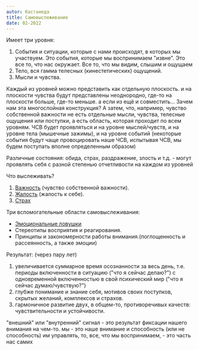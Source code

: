 ```yaml
---
autor: Кастанеда
title: Самовыслеживание
date: 02-2022
---
```

Имеет три уровня:
1. События и ситуации, которые с нами происходят, в которых мы участвуем. Это события, которые мы воспринимаем "извне". Это все то, что нас окружает. Все то, что мы видим, слышим и ощущаем
2. Тело, вся гамма телесных (кинестетических) ощущений.
3. Мысли и чувства.

Каждый из уровней можно представить как отдельную плоскость. и на плоскости чувства будут представлены неоднородно, где-то на плоскости больше, где-то меньше. а если из ещё и совместить... Зачем нам эта многослойная конструкция? А затем, что, например, чувство собственной важности не есть отдельные мысли, чувства, телесные ощущения или поступки, а есть область, которая проходит по всем уровням. ЧСВ будет проявляться и на уровне мыслей/чувств, и на уровне тела (мышечные зажимы), и на уровне событий (некоторые события будут чаще провоцировать наше ЧСВ, испытывая ЧСВ, мы будем поступать вполне определенным образом)

Различные состояния: обида, страх, раздражение, злость и т.д. - могут проявлять себя с разной степенью отчетливости на каждом из уровней

Что выслеживать?
1. [Важность](Книги/Кастанеда/Чувство%20собственной%20важности.md####%202.%20Важность) (чувство собственной важности).
2. [Жалость](Книги/Кастанеда/Чувство%20собственной%20важности.md####%203.%20Жалость) (жалость к себе).
3. [Страх](Книги/Кастанеда/Чувство%20собственной%20важности.md####%201.%20Страх)

Три вспомогательные области самовыслеживания:
- [Эмоциональные ловушки](Книги/Кастанеда/Чувство%20собственной%20важности.md###%201.%20Эмоциональные%20ловушки) 
- Стереотипы восприятия и реагирования.
- Принципы и закономерности работы внимания.(поглощенность и рассеянность, а также эмоции)

Результат: (через пару лет)
1. увеличивается суммарное время осознанности за весь день, т.е. периоды включенности в ситуацию ("что я сейчас делаю?") с одновременной включенностью в свой психический мир ("что я сейчас думаю/чувствую?")
2. глубже понимание и знание себя, мотивов своих поступков, скрытых желаний, комплексов и страхов.
3. гармоничное развитие двух, в общем-то, противоречивых качеств: чувствительности и устойчивости.



"внешний" или "внутренний" сигнал - это результат фиксации нашего внимания на чем-то. мы - это наше внимание и способность (или не способность) им управлять, то, все, что мы воспринимаем, - это часть нас самих
